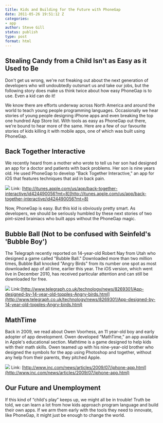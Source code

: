 ```yaml
---
title: Kids and Building for the Future with PhoneGap
date: 2011-05-26 19:51:12 Z
categories:
- app
author: Steve Gill
status: publish
type: post
format: html
---
```


## Stealing Candy from a Child Isn't as Easy as it Used to Be

Don't get us wrong, we're not freaking out about the next generation of developers who will undoubtedly outsmart us and take our jobs, but the following story does make us think twice about how easy PhoneGap is to use. Even a kid can do it!

We know there are efforts underway across North America and around the world to teach young people programming languages. Occasionally we hear stories of young people designing iPhone apps and even breaking the top one hundred App Store list. With tools as easy as PhoneGap out there, we're bound to hear more of the same. Here are a few of our favourite stories of kids killing it with mobile apps, one of which was built using PhoneGap.

## Back Together Interactive

We recently heard from a mother who wrote to tell us her son had designed an app for a doctor and patients with back problems. Her son is nine years old. He used PhoneGap to develop "Back Together Interactive," an app for iOS that features techniques that aid in back pain.

[![](/uploads/2011/05/back.jpg)](/uploads/2011/05/back.jpg) Link: [http://itunes.apple.com/us/app/back-together-interactive/id424490056?mt=8](http://itunes.apple.com/us/app/back-together-interactive/id424490056?mt=8)

Now, PhoneGap is easy. But this kid is obviously pretty smart. As developers, we should be seriously humbled by these next stories of two pint-sized brainiacs who built apps without the PhoneGap magic.

## Bubble Ball (Not to be confused with Seinfeld's 'Bubble Boy')

The Telegraph recently reported on 14-year-old Robert Nay from Utah who designed a game called "Bubble Ball." Downloaded more than two million times, Bubble Ball knocked "Angry Birds" from its number one spot as most downloaded app of all time, earlier this year. The iOS version, which went live in December 2010, has received particular attention and can still be downloaded for free.

[![](/uploads/2011/05/bubble.jpg)](/uploads/2011/05/bubble.jpg) Link:[http://www.telegraph.co.uk/technology/news/8269301/App-designed-by-14-year-old-topples-Angry-birds.html](http://www.telegraph.co.uk/technology/news/8269301/App-designed-by-14-year-old-topples-Angry-birds.html)

## MathTime

Back in 2009, we read about Owen Voorhess, an 11 year-old boy and early adopter of app development. Owen developed “MathTime,” an app available in Apple's educational section. Mathtime is a game designed to help kids with their math skills. Owen teamed up with his nine-year-old brother who designed the symbols for the app using Photoshop and together, without any help from their parents, they pitched Apple.

[![](/uploads/2011/05/math.jpg)](/uploads/2011/05/math.jpg) Link: [http://www.inc.com/news/articles/2009/07/iphone-app.html](http://www.inc.com/news/articles/2009/07/iphone-app.html)

## Our Future and Unemployment

If this kind of “child's play” keeps up, we might all be in trouble! Truth be told, we can learn a lot from how kids approach program language and build their own apps. If we arm them early with the tools they need to innovate, like PhoneGap, it might just be enough to change the world.
